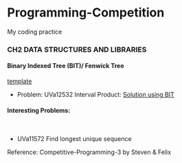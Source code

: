 # Programming-Competition
My coding practice

<div>
<h3>CH2 DATA STRUCTURES AND LIBRARIES</h3>
  <h4> Binary Indexed Tree (BIT)/ Fenwick Tree</h4>
  <p><a href="https://github.com/eunice730711/Programming-Competition/blob/master/Algorithms/Data%20Structure/FenwickTree.cpp">template</a>
  <ul>
  <li>  Problem: UVa12532 Interval Product: <a href="https://github.com/eunice730711/Programming-Competition/blob/master/UVa/uva12532.cpp">Solution using BIT</a></li>
  <ul>
  </p>
</div>
  
<div>
    <h4>Interesting Problems:</h4>
    <ul>
      <li>UVa11572 Find longest unique sequence</li>
    </ul>
</div>


Reference: Competitive-Programming-3 by Steven & Felix
